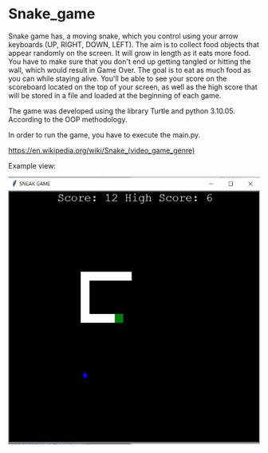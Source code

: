 # Snake_game
 
Snake game has, a moving snake, which you control using your arrow keyboards (UP, RIGHT, DOWN, LEFT). The aim is to collect food objects that appear randomly on the screen. It will grow in length as it eats more food. You have to make sure that you don't end up getting tangled or hitting the wall, which would result in Game Over. 
The goal is to eat as much food as you can while staying alive.
You'll be able to see your score on the scoreboard located on the top of your screen, as well as the high score that will be stored in a file and loaded at the beginning of each game.

The game was developed using the library Turtle and python 3.10.05. According to the OOP methodology. 

In order to run the game, you have to execute the main.py.

https://en.wikipedia.org/wiki/Snake_(video_game_genre)

Example view: 

![Screenshot](example_view.JPG)